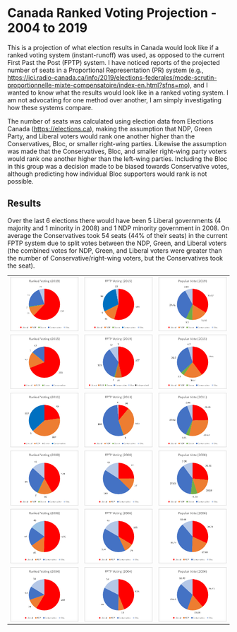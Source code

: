 # Canada Ranked Voting Projection - 2004 to 2019
This is a projection of what election results in Canada would look like if a ranked voting system (instant-runoff) was used, as opposed to the current First Past the Post (FPTP) system. I have noticed reports of the projected number of seats in a Proportional Representation (PR) system (e.g., https://ici.radio-canada.ca/info/2019/elections-federales/mode-scrutin-proportionnelle-mixte-compensatoire/index-en.html?sfns=mo), and I wanted to know what the results would look like in a ranked voting system. I am not advocating for one method over another, I am simply investigating how these systems compare.

The number of seats was calculated using election data from Elections Canada (https://elections.ca), making the assumption that NDP, Green Party, and Liberal voters would rank one another higher than the Conservatives, Bloc, or smaller right-wing parties. Likewise the assumption was made that the Conservatives, Bloc, and smaller right-wing party voters would rank one another higher than the left-wing parties. Including the Bloc in this group was a decision made to be biased towards Conservative votes, although predicting how individual Bloc supporters would rank is not possible.

## Results
Over the last 6 elections there would have been 5 Liberal governments (4 majority and 1 minority in 2008) and 1 NDP minority government in 2008. On average the Conservatives took 54 seats (44% of their seats) in the current FPTP system due to split votes between the NDP, Green, and Liberal voters (the combined votes for NDP, Green, and Liberal voters were greater than the number of Conservative/right-wing voters, but the Conservatives took the seat).

<table>
<tr>
<td>
<img src="Ranked2019.png" alt="Ranked 2019" /></td>
<td>
<img src="FPTP2019.png" alt="FPTP 2019" /></td>
<td>
<img src="Pop2019.png" alt="Popular Vote 2019" /></td>
</tr>
<tr>
<td>
<img src="Ranked2015.png" alt="Ranked 2015" /></td>
<td>
<img src="FPTP2015.png" alt="FPTP 2015" /></td>
<td>
<img src="Pop2015.png" alt="Popular Vote 2015" /></td>
</tr>
<tr>
<td>
<img src="Ranked2011.png" alt="Ranked 2011" /></td>
<td>
<img src="FPTP2011.png" alt="FPTP 2011" /></td>
<td>
<img src="Pop2011.png" alt="Popular Vote 2011" /></td>
</tr>
<tr>
<td>
<img src="Ranked2008.png" alt="Ranked 2008" /></td>
<td>
<img src="FPTP2008.png" alt="FPTP 2008" /></td>
<td>
<img src="Pop2008.png" alt="Popular Vote 2008" /></td>
</tr>
<tr>
<td>
<img src="Ranked2006.png" alt="Ranked 2006" /></td>
<td>
<img src="FPTP2006.png" alt="FPTP 2006" /></td>
<td>
<img src="Pop2006.png" alt="Popular Vote 2006" /></td>
</tr>
<tr>
<td>
<img src="Ranked2004.png" alt="Ranked 2004" /></td>
<td>
<img src="FPTP2004.png" alt="FPTP 2004" /></td>
<td>
<img src="Pop2004.png" alt="Popular Vote 2004" /></td>
</tr>

</table>

